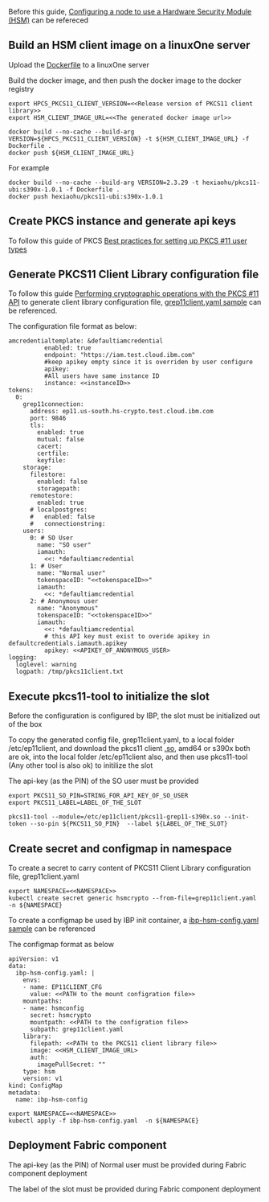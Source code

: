 

Before this guide, [Configuring a node to use a Hardware Security Module (HSM)](https://test.cloud.ibm.com/docs/blockchain-sw-251?topic=blockchain-sw-251-ibp-console-adv-deployment#ibp-console-adv-deployment-cfg-hsm) can be refereced

## Build an HSM client image on a linuxOne server

Upload the [Dockerfile](./Dockerfile) to a linuxOne server

Build the docker image, and then push the docker image to the docker registry

```
export HPCS_PKCS11_CLIENT_VERSION=<<Release version of PKCS11 client library>>
export HSM_CLIENT_IMAGE_URL=<<The generated docker image url>>

docker build --no-cache --build-arg VERSION=${HPCS_PKCS11_CLIENT_VERSION} -t ${HSM_CLIENT_IMAGE_URL} -f Dockerfile .
docker push ${HSM_CLIENT_IMAGE_URL}
```

For example

```
docker build --no-cache --build-arg VERSION=2.3.29 -t hexiaohu/pkcs11-ubi:s390x-1.0.1 -f Dockerfile .
docker push hexiaohu/pkcs11-ubi:s390x-1.0.1
```

## Create PKCS instance and generate api keys

To follow this guide of PKCS [Best practices for setting up PKCS #11 user types](https://cloud.ibm.com/docs/hs-crypto?topic=hs-crypto-best-practice-pkcs11-access)

## Generate PKCS11 Client Library configuration file

To follow this guide [Performing cryptographic operations with the PKCS #11 API](https://cloud.ibm.com/docs/hs-crypto?topic=hs-crypto-set-up-pkcs-api#step3-setup-configuration-file) to generate client library configuration file, [grep11client.yaml sample](./samples/grep11client.yaml) can be referenced.

The configuration file format as below:

```
amcredentialtemplate: &defaultiamcredential
          enabled: true
          endpoint: "https://iam.test.cloud.ibm.com"
          #keep apikey empty since it is overriden by user configure
          apikey:
          #All users have same instance ID
          instance: <<instanceID>>
tokens:
  0:
    grep11connection:
      address: ep11.us-south.hs-crypto.test.cloud.ibm.com
      port: 9846
      tls:
        enabled: true
        mutual: false
        cacert:
        certfile:
        keyfile:
    storage:
      filestore:
        enabled: false
        storagepath:
      remotestore:
        enabled: true
      # localpostgres:
      #   enabled: false
      #   connectionstring:
    users:
      0: # SO User
        name: "SO user"
        iamauth:
          <<: *defaultiamcredential
      1: # User
        name: "Normal user"
        tokenspaceID: "<<tokenspaceID>>"
        iamauth:
          <<: *defaultiamcredential
      2: # Anonymous user
        name: "Anonymous"
        tokenspaceID: "<<tokenspaceID>>"
        iamauth:
          <<: *defaultiamcredential
          # this API key must exist to overide apikey in defaultcredentials.iamauth.apikey
          apikey: <<APIKEY_OF_ANONYMOUS_USER>
logging:
  loglevel: warning
  logpath: /tmp/pkcs11client.txt
```
   
## Execute pkcs11-tool to initialize the slot

Before the configuration is configured by IBP, the slot must be initialized out of the box

To copy the generated config file, grep11client.yaml, to a local folder /etc/ep11client, and download the pkcs11 client [.so](https://github.com/IBM-Cloud/hpcs-pkcs11/releases), amd64 or s390x both are ok, into the local folder /etc/ep11client also, and then use pkcs11-tool (Any other tool is also ok) to initilize the slot

The api-key (as the PIN) of the SO user must be provided

```
export PKCS11_SO_PIN=STRING_FOR_API_KEY_OF_SO_USER
export PKCS11_LABEL=LABEL_OF_THE_SLOT

pkcs11-tool --module=/etc/ep11client/pkcs11-grep11-s390x.so --init-token --so-pin ${PKCS11_SO_PIN}  --label ${LABEL_OF_THE_SLOT}
```

## Create secret and configmap in namespace

To create a secret to carry content of PKCS11 Client Library configuration file, grep11client.yaml

```
export NAMESPACE=<<NAMESPACE>>
kubectl create secret generic hsmcrypto --from-file=grep11client.yaml -n ${NAMESPACE}
```

To create a configmap be used by IBP init container, a [ibp-hsm-config.yaml sample](./samples/ibp-hsm-config.yaml) can be referenced

The configmap format as below

```
apiVersion: v1
data:
  ibp-hsm-config.yaml: |
    envs:
    - name: EP11CLIENT_CFG
      value: <<PATH to the mount configration file>>
    mountpaths:
    - name: hsmconfig
      secret: hsmcrypto
      mountpath: <<PATH to the configration file>>
      subpath: grep11client.yaml
    library:
      filepath: <<PATH to the PKCS11 client library file>>
      image: <<HSM_CLIENT_IMAGE_URL>
      auth:
        imagePullSecret: ""
    type: hsm
    version: v1
kind: ConfigMap
metadata:
  name: ibp-hsm-config
```

```
export NAMESPACE=<<NAMESPACE>>
kubectl apply -f ibp-hsm-config.yaml  -n ${NAMESPACE}
```

## Deployment Fabric component

The api-key (as the PIN) of Normal user must be provided during Fabric component deployment

The label of the slot must be provided during Fabric component deployment
